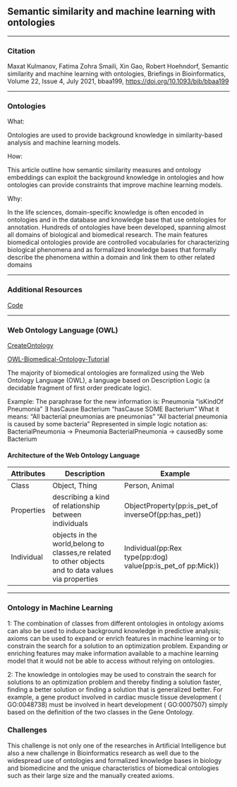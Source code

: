 ## Semantic similarity and machine learning with ontologies
___

### Citation

Maxat Kulmanov, Fatima Zohra Smaili, Xin Gao, Robert Hoehndorf, Semantic similarity and machine learning with ontologies, Briefings in Bioinformatics, Volume 22, Issue 4, July 2021, bbaa199, https://doi.org/10.1093/bib/bbaa199

___

### Ontologies

What:

Ontologies are used to provide background knowledge in similarity-based analysis and machine learning models.

How:

This article outline how semantic similarity measures and ontology embeddings can exploit the background knowledge in ontologies and how ontologies can provide constraints that improve machine learning models. 


Why:

In the life sciences, domain-specific knowledge is often encoded in ontologies and in the database and knowledge base that use ontologies for annotation. Hundreds of ontologies have been developed, spanning almost all domains of biological and biomedical research.
The main features biomedical ontologies provide are controlled vocabularies for characterizing biological phenomena and as formalized knowledge bases that formally describe the phenomena within a domain and link them to other related domains
___

### Additional Resources

[Code](https://github.com/bio-ontology-research-group/machine-learning-with-ontologies)

___

### Web Ontology Language (OWL)

[CreateOntology](https://www.cs.man.ac.uk/~horrocks/ISWC2003/Tutorial/examples.pdf)

[OWL-Biomedical-Ontology-Tutorial](http://www.cs.man.ac.uk/~rector/modules/cds/OWL%20Biomedical%20Ontology%20Tutorial-v1.pdf)

The majority of biomedical ontologies are formalized using the Web Ontology Language (OWL), a language based on Description Logic (a decidable fragment of first order predicate logic). 

Example:
The paraphrase for the new information is: Pneumonia “isKindOf Pneumonia”
∃ hasCause Bacterium “hasCause SOME Bacterium”
What it means:
“All bacterial pneumonias are pneumonias”
“All bacterial pneumonia is caused by some bacteria” Represented in simple logic notation as:
BacterialPneumonia → Pneumonia
BacterialPneumonia → causedBy some Bacterium


#### Architecture of the Web Ontology Language

| Attributes| Description | Example|
| --- | --- | ---|
|Class| Object, Thing| Person, Animal| Class(pp:man complete intersectionOf(pp:person pp:male pp:adult))|
|Properties|describing a kind of relationship between individuals|ObjectProperty(pp:is_pet_of inverseOf(pp:has_pet))||
|Individual|objects in the world,belong to classes,re related to other objects and to data values via properties|Individual(pp:Rex type(pp:dog) value(pp:is_pet_of pp:Mick))|

___

### Ontology in Machine Learning

1: The combination of classes from different ontologies in ontology axioms can also be used to induce background knowledge in predictive analysis; axioms can be used to expand or enrich features in machine learning or to constrain the search for a solution to an optimization problem. Expanding or enriching features may make information available to a machine learning model that it would not be able to access without relying on ontologies. 

2: The knowledge in ontologies may be used to constrain the search for solutions to an optimization problem and thereby finding a solution faster, finding a better solution or finding a solution that is generalized better.
For example, a gene product involved in cardiac muscle tissue development ( GO:0048738) must be involved in heart development ( GO:0007507) simply based on the definition of the two classes in the Gene Ontology.

### Challenges

This challenge is not only one of the researches in Artificial Intelligence but also a new challenge in Bioinformatics research as well due to the widespread use of ontologies and formalized knowledge bases in biology and biomedicine and the unique characteristics of biomedical ontologies such as their large size and the manually created axioms.



